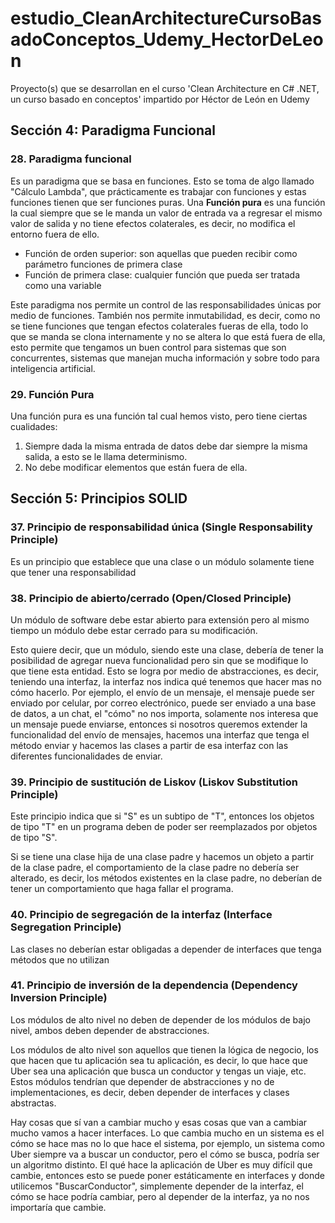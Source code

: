 # estudio_CleanArchitectureCursoBasadoConceptos_Udemy_HectorDeLeon

Proyecto(s) que se desarrollan en el curso 'Clean Architecture en C# .NET, un curso basado en conceptos' impartido por Héctor de León en Udemy

## Sección 4: Paradigma Funcional

### 28. Paradigma funcional

Es un paradigma que se basa en funciones. Esto se toma de algo llamado "Cálculo Lambda", que prácticamente es trabajar con funciones y estas funciones tienen que ser funciones puras. Una **Función pura** es una función la cual siempre que se le manda un valor de entrada va a regresar el mismo valor de salida y no tiene efectos colaterales, es decir, no modifica el entorno fuera de ello.

- Función de orden superior: son aquellas que pueden recibir como parámetro funciones de primera clase
- Función de primera clase: cualquier función que pueda ser tratada como una variable

Este paradigma nos permite un control de las responsabilidades únicas por medio de funciones. También nos permite inmutabilidad, es decir, como no se tiene funciones que tengan efectos colaterales fueras de ella, todo lo que se manda se clona internamente y no se altera lo que está fuera de ella, esto permite que tengamos un buen control para sistemas que son concurrentes, sistemas que manejan mucha información y sobre todo para inteligencia artificial.

### 29. Función Pura

Una función pura es una función tal cual hemos visto, pero tiene ciertas cualidades:

1. Siempre dada la misma entrada de datos debe dar siempre la misma salida, a esto se le llama determinismo.
2. No debe modificar elementos que están fuera de ella.

## Sección 5: Principios SOLID

### 37. Principio de responsabilidad única (Single Responsability Principle)

Es un principio que establece que una clase o un módulo solamente tiene que tener una responsabilidad

### 38. Principio de abierto/cerrado (Open/Closed Principle)

Un módulo de software debe estar abierto para extensión pero al mismo tiempo un módulo debe estar cerrado para su modificación.

Esto quiere decir, que un módulo, siendo este una clase, debería de tener la posibilidad de agregar nueva funcionalidad pero sin que se modifique lo que tiene esta entidad. Esto se logra por medio de abstracciones, es decir, teniendo una interfaz, la interfaz nos indica qué tenemos que hacer mas no cómo hacerlo. Por ejemplo, el envío de un mensaje, el mensaje puede ser enviado por celular, por correo electrónico, puede ser enviado a una base de datos, a un chat, el "cómo" no nos importa, solamente nos interesa que un mensaje puede enviarse, entonces si nosotros queremos extender la funcionalidad del envío de mensajes, hacemos una interfaz que tenga el método enviar y hacemos las clases a partir de esa interfaz con las diferentes funcionalidades de enviar.

### 39. Principio de sustitución de Liskov (Liskov Substitution Principle)

Este principio indica que si "S" es un subtipo de "T", entonces los objetos de tipo "T" en un programa deben de poder ser reemplazados por objetos de tipo "S".

Si se tiene una clase hija de una clase padre y hacemos un objeto a partir de la clase padre, el comportamiento de la clase padre no debería ser alterado, es decir, los métodos existentes en la clase padre, no deberían de tener un comportamiento que haga fallar el programa.

### 40. Principio de segregación de la interfaz (Interface Segregation Principle)

Las clases no deberían estar obligadas a depender de interfaces que tenga métodos que no utilizan

### 41. Principio de inversión de la dependencia (Dependency Inversion Principle)

Los módulos de alto nivel no deben de depender de los módulos de bajo nivel, ambos deben depender de abstracciones.

Los módulos de alto nivel son aquellos que tienen la lógica de negocio, los que hacen que tu aplicación sea tu aplicación, es decir, lo que hace que Uber sea una aplicación que busca un conductor y tengas un viaje, etc. Estos módulos tendrían que depender de abstracciones y no de implementaciones, es decir, deben depender de interfaces y clases abstractas.

Hay cosas que sí van a cambiar mucho y esas cosas que van a cambiar mucho vamos a hacer interfaces. Lo que cambia mucho en un sistema es el cómo se hace mas no lo que hace el sistema, por ejemplo, un sistema como Uber siempre va a buscar un conductor, pero el cómo se busca, podría ser un algoritmo distinto. El qué hace la aplicación de Uber es muy difícil que cambie, entonces esto se puede poner estáticamente en interfaces y donde utilicemos "BuscarConductor", simplemente depender de la interfaz, el cómo se hace podría cambiar, pero al depender de la interfaz, ya no nos importaría que cambie.
